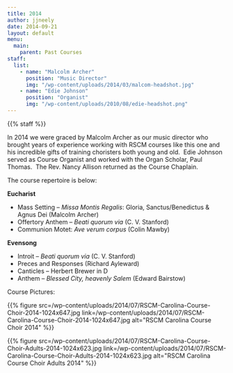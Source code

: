 ```yaml
---
title: 2014
author: jjneely
date: 2014-09-21
layout: default
menu:
  main:
    parent: Past Courses
staff:
  list:
    - name: "Malcolm Archer"
      position: "Music Director"
      img: "/wp-content/uploads/2014/03/malcom-headshot.jpg"
    - name: "Edie Johnson"
      position: "Organist"
      img: "/wp-content/uploads/2010/08/edie-headshot.png"
---
```


{{% staff %}}

In 2014 we were graced by Malcolm Archer as our music director who brought
years of experience working with RSCM courses like this one and his incredible
gifts of training choristers both young and old.  Edie Johnson served as Course
Organist and worked with the Organ Scholar, Paul Thomas.  The Rev. Nancy
Allison returned as the Course Chaplain.

The course repertoire is below:

**Eucharist**

  * Mass Setting – *Missa Montis Regalis*: Gloria, Sanctus/Benedictus & Agnus Dei (Malcolm Archer)
  * Offertory Anthem – *Beati quorum via* (C. V. Stanford)
  * Communion Motet: *Ave verum corpus* (Colin Mawby)

**Evensong**

  * Introit – *Beati quorum via* (C. V. Stanford)
  * Preces and Responses (Richard Ayleward)
  * Canticles – Herbert Brewer in D
  * Anthem – *Blessed City, heavenly Salem* (Edward Bairstow)

Course Pictures:

{{% figure src=/wp-content/uploads/2014/07/RSCM-Carolina-Course-Choir-2014-1024x647.jpg link=/wp-content/uploads/2014/07/RSCM-Carolina-Course-Choir-2014-1024x647.jpg alt="RSCM Carolina Course Choir 2014" %}}

{{% figure src=/wp-content/uploads/2014/07/RSCM-Carolina-Course-Choir-Adults-2014-1024x623.jpg link=/wp-content/uploads/2014/07/RSCM-Carolina-Course-Choir-Adults-2014-1024x623.jpg alt="RSCM Carolina Course Choir Adults 2014" %}}

